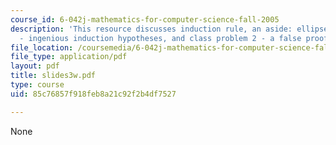 ```yaml
---
course_id: 6-042j-mathematics-for-computer-science-fall-2005
description: 'This resource discusses induction rule, an aside: ellipses, class problem
  - ingenious induction hypotheses, and class problem 2 - a false proof.'
file_location: /coursemedia/6-042j-mathematics-for-computer-science-fall-2005/85c76857f918feb8a21c92f2b4df7527_slides3w.pdf
file_type: application/pdf
layout: pdf
title: slides3w.pdf
type: course
uid: 85c76857f918feb8a21c92f2b4df7527

---
```

None